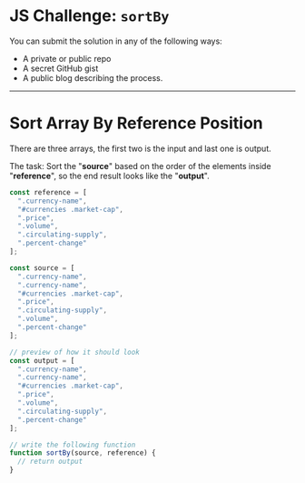# JS Challenge: `sortBy`

You can submit the solution in any of the following ways:

- A private or public repo
- A secret GitHub gist
- A public blog describing the process.

---

# Sort Array By Reference Position

There are three arrays, the first two is the input and last one is output.

The task:
Sort the "**source**" based on the order of the elements inside "**reference**", so the end result looks like the "**output**".

```js
const reference = [
  ".currency-name",
  "#currencies .market-cap",
  ".price",
  ".volume",
  ".circulating-supply",
  ".percent-change"
];

const source = [
  ".currency-name",
  ".currency-name",
  "#currencies .market-cap",
  ".price",
  ".circulating-supply",
  ".volume",
  ".percent-change"
];

// preview of how it should look
const output = [
  ".currency-name",
  ".currency-name",
  "#currencies .market-cap",
  ".price",
  ".volume",
  ".circulating-supply",
  ".percent-change"
];

// write the following function
function sortBy(source, reference) {
  // return output
}
```

